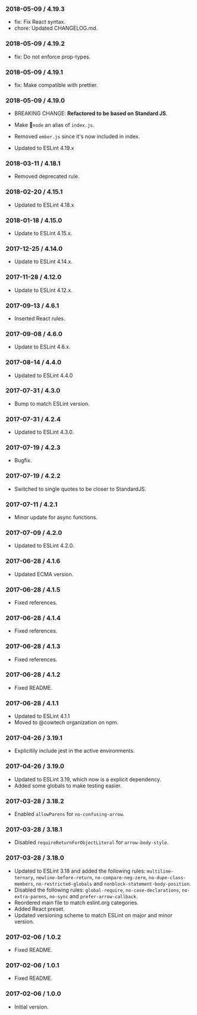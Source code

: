 ### 2018-05-09 / 4.19.3

* fix: Fix React syntax.
* chore: Updated CHANGELOG.md.

### 2018-05-09 / 4.19.2

* fix: Do not enforce prop-types.

### 2018-05-09 / 4.19.1

* fix: Make compatible with prettier.

### 2018-05-09 / 4.19.0

* BREAKING CHANGE: **Refactored to be based on Standard JS**.
* Make `node` an alias of `index.js`.
* Removed `ember.js` since it's now included in index.

* Updated to ESLint 4.19.x

### 2018-03-11 / 4.18.1

* Removed deprecated rule.

### 2018-02-20 / 4.15.1

* Updated to ESLint 4.18.x

### 2018-01-18 / 4.15.0

* Update to ESLint 4.15.x.

### 2017-12-25 / 4.14.0

* Update to ESLint 4.14.x.

### 2017-11-28 / 4.12.0

* Update to ESLint 4.12.x.

### 2017-09-13 / 4.6.1

* Inserted React rules.

### 2017-09-08 / 4.6.0

* Update to ESLint 4.6.x.

### 2017-08-14 / 4.4.0

* Updated to ESLint 4.4.0

### 2017-07-31 / 4.3.0

* Bump to match ESLint version.

### 2017-07-31 / 4.2.4

* Updated to ESLint 4.3.0.

### 2017-07-19 / 4.2.3

* Bugfix.

### 2017-07-19 / 4.2.2

* Switched to single quotes to be closer to StandardJS.

### 2017-07-11 / 4.2.1

* Minor update for async functions.

### 2017-07-09 / 4.2.0

* Updated to ESLint 4.2.0.

### 2017-06-28 / 4.1.6

* Updated ECMA version.

### 2017-06-28 / 4.1.5

* Fixed references.

### 2017-06-28 / 4.1.4

* Fixed references.

### 2017-06-28 / 4.1.3

* Fixed references.

### 2017-06-28 / 4.1.2

* Fixed README.

### 2017-06-28 / 4.1.1

* Updated to ESLint 4.1.1
* Moved to @cowtech organization on npm.

### 2017-04-26 / 3.19.1

* Explicitily include jest in the active environments.

### 2017-04-26 / 3.19.0

* Updated to ESLint 3.19, which now is a explicit dependency.
* Added some globals to make testing easier.

### 2017-03-28 / 3.18.2

* Enabled `allowParens` for `no-confusing-arrow`.

### 2017-03-28 / 3.18.1

* Disabled `requireReturnForObjectLiteral` for `arrow-body-style`.

### 2017-03-28 / 3.18.0

* Updated to ESLint 3.18 and added the following rules: `multiline-ternary`, `newline-before-return`, `no-compare-neg-zero`, `no-dupe-class-members`, `no-restricted-globals` and `nonblock-statement-body-position`.
* Disabled the following rules: `global-require`, `no-case-declarations`, `no-extra-parens`, `no-sync` and `prefer-arrow-callback`.
* Reordered main file to match eslint.org categories.
* Added React preset.
* Updated versioning scheme to match ESLint on major and minor version.

### 2017-02-06 / 1.0.2

* Fixed README.

### 2017-02-06 / 1.0.1

* Fixed README.

### 2017-02-06 / 1.0.0

* Initial version.
